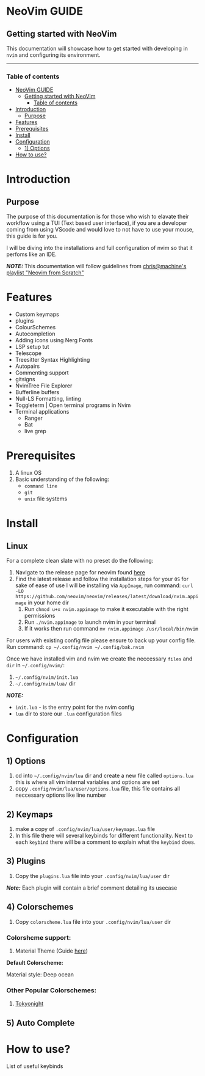 # NeoVim GUIDE

## Getting started with NeoVim

This documentation will showcase how to get started with developing in `nvim` and configuring its environment.

---

### Table of contents

- [NeoVim GUIDE](#neovim-guide)
  - [Getting started with NeoVim](#getting-started-with-neovim)
    - [Table of contents](#table-of-contents)
- [Introduction](#introduction)
  - [Purpose](#purpose)
- [Features](#features)
- [Prerequisites](#prerequisites)
- [Install](#install)
- [Configuration](#configuration)
  - [1) Options](#1-options)
- [How to use?](#how-to-use)

# Introduction
## Purpose
The purpose of this documentation is for those who wish to elavate their workflow using a TUI (Text based user interface), if you are a developer coming from using VScode and would love to not have to use your mouse, this guide is for you. 

I will be diving into the installations and full configuration of nvim so that it perfoms like an IDE.

***NOTE:*** This documentation will follow guidelines from [chris@machine's playlist "Neovim from Scratch"](https://www.youtube.com/playlist?list=PLhoH5vyxr6Qq41NFL4GvhFp-WLd5xzIzZ)

# Features
- Custom keymaps
- plugins
- ColourSchemes
- Autocompletion
- Adding icons using Nerg Fonts
- LSP setup tut
- Telescope
- Treesitter Syntax Highlighting
- Autopairs
- Commenting support
- gitsigns
- NvimTree File Explorer
- Bufferline buffers
- Null-LS Formatting, linting
- Toggleterm | Open terminal programs in Nvim
- Terminal applications
    - Ranger
    - Bat
    - live grep

# Prerequisites
1. A linux OS
2. Basic understanding of the following:
    - `command line`
    - `git`
    - `unix` file systems 

# Install

## Linux

For a complete clean slate with no preset do the following:
   1. Navigate to the release page for neovim found [here](https://github.com/neovim/neovim/releases)
   2. Find the latest release and follow the installation steps for your `OS` for sake of ease of use I will be installing via `AppImage`, run command: `curl -LO https://github.com/neovim/neovim/releases/latest/download/nvim.appimage` in your home dir
      1. Run `chmod u+x nvim.appimage` to make it executable with the right permissions
      2. Run `./nvim.appimage` to launch nvim in your terminal
      3. If it works then run command `mv nvim.appimage /usr/local/bin/nvim` 

For users with existing config file please ensure to back up your config file. Run command: `cp ~/.config/nvim ~/.config/bak.nvim`

Once we have installed vim and nvim we create the neccessary `files` and `dir` in `~/.config/nvim/`:
1. `~/.config/nvim/init.lua`
2. `~/.config/nvim/lua/` dir

***NOTE:***
- `init.lua` - is the entry point for the nvim config 
- `lua` dir to store our `.lua` configuration files


# Configuration

## 1) Options

1. cd into `~/.config/nvim/lua` dir and create a new file called `options.lua` this is where all vim internal variables and options are set
2. copy `.config/nvim/lua/user/options.lua` file, this file contains all neccessary options like line number


## 2) Keymaps

1. make a copy of `.config/nvim/lua/user/keymaps.lua` file
2. In this file there will several keybinds for different functionality.
   Next to each `keybind` there will be a comment to explain what the `keybind` does. 

## 3) Plugins

1. Copy the `plugins.lua` file into your  `.config/nvim/lua/user` dir 

***Note:*** Each plugin will contain a brief comment detailing its usecase

## 4) Colorschemes

1. Copy `colorscheme.lua` file into your `.config/nvim/lua/user` dir

### Colorshcme support:
1. Material Theme (Guide [here](https://opensourcelibs.com/lib/material.nvim))

**Default Colorscheme:**

Material style: Deep ocean

### Other Popular Colorschemes:
1. [Tokyonight](https://github.com/folke/tokyonight.nvim)

## 5) Auto Complete

# How to use?
List of useful keybinds


